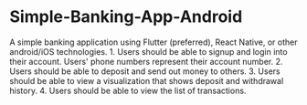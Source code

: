 # Simple-Banking-App-Android
A  simple banking application using Flutter (preferred), React Native, or other android/iOS technologies. 1. Users should be able to signup and login into their account. Users' phone numbers represent their account number. 2. Users should be able to deposit and send out money to others. 3. Users should be able to view a visualization that shows deposit and withdrawal history. 4. Users should be able to view the list of transactions.

